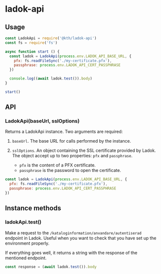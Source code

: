 # ladok-api

## Usage

``` javascript
const LadokApi = require('@kth/ladok-api')
const fs = require('fs')

async function start () {
  const ladok = LadokApi(process.env.LADOK_API_BASE_URL, {
    pfx: fs.readFileSync('./my-certificate.pfx'),
    passphrase: process.env.LADOK_API_CERT_PASSPHRASE
  })

  console.log((await ladok.test()).body)
}

start()
```

## API

### LadokApi(baseUrl, sslOptions)

Returns a LadokApi instance. Two arguments are required:

1. `baseUrl`. The base URL for calls performed by the instance.
2. `sslOptions`. An object containing the SSL certificate provided by Ladok. The object accept up to two properties: `pfx` and `passphrase`.

   - `pfx` is the content of a PFX certificate.
   - `passphrase` is the password to open the certificate.

``` javascript
const ladok = LadokApi(process.env.LADOK_API_BASE_URL, {
  pfx: fs.readFileSync('./my-certificate.pfx'),
  passphrase: process.env.LADOK_API_CERT_PASSPHRASE
})
```

## Instance methods

### ladokApi.test()

Make a request to the `/kataloginformation/anvandare/autentiserad`  endpoint in Ladok. Useful when you want to check that you have set up the environment properly.

If everything goes well, it returns a string with the response of the mentioned endpoint.

``` javascript
const response = (await ladok.test()).body
```

